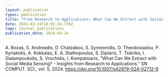 ```yaml
---
layout: publication
types: publication
title: "From Research to Applications: What Can We Extract with Social Media Sensing?"
date: 2024-03-24T10:01:24.776Z
tags: journal_publications
publication_date: 2024-03-24
---
```

<!--StartFragment-->

A. Bozas, S. Andreadis, D. Chatzakou, S. Symeonidis, O. Theodosiadou, P. Kyriakidis, A. Kokkalas, E. A. Stathopoulos, S. Diplaris, T. Tsikrika, I. Gialampoukidis, S. Vrochidis, I. Kompatsiaris, "What Can We Extract with Social Media Sensing? - Insights from Research to Applications." SN COMPUT. SCI., vol. 5, 2024. <https://doi.org/10.1007/s42979-024-02712-9>

<!--EndFragment-->